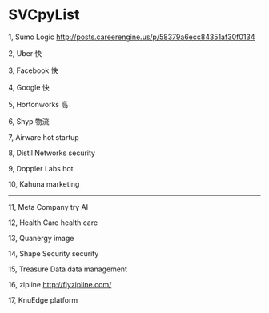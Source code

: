 # SVCpyList

1, Sumo Logic
http://posts.careerengine.us/p/58379a6ecc84351af30f0134

2, Uber
快

3, Facebook
快

4, Google
快

5, Hortonworks
高

6, Shyp
物流

7, Airware
hot startup

8, Distil Networks
security

9, Doppler Labs
hot

10, Kahuna
marketing

------------------------------

11, Meta Company
try AI

12, Health Care
health care

13, Quanergy
image

14, Shape Security
security

15, Treasure Data
data management

16, zipline 
http://flyzipline.com/

17, KnuEdge
platform
